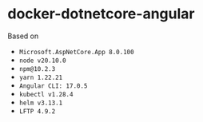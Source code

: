 # docker-dotnetcore-angular

Based on
- `Microsoft.AspNetCore.App 8.0.100`
- `node v20.10.0`
- `npm@10.2.3`
- `yarn 1.22.21`
- `Angular CLI: 17.0.5`
- `kubectl v1.28.4`
- `helm v3.13.1`
- `LFTP 4.9.2`